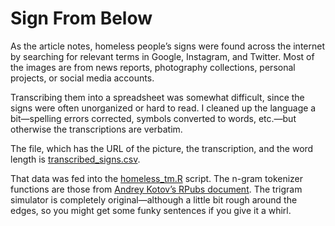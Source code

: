# Sign From Below

As the article notes, homeless people’s signs were found across the internet by searching for relevant terms in Google, Instagram, and Twitter. Most of the images are from news reports, photography collections, personal projects, or social media accounts.

Transcribing them into a spreadsheet was somewhat difficult, since the signs were often unorganized or hard to read. I cleaned up the language a bit—spelling errors corrected, symbols converted to words, etc.—but otherwise the transcriptions are verbatim.

The file, which has the URL of the picture, the transcription, and the word length is [transcribed_signs.csv](https://github.com/PerplexCity/Sign_From_Below/blob/master/transcribed_signs.csv).

That data was fed into the [homeless_tm.R](https://github.com/PerplexCity/Sign_From_Below/blob/master/homeless_tm.R) script. The n-gram tokenizer functions are those from [Andrey Kotov’s RPubs document](https://rpubs.com/hokumski/capstone-milestone-week2). The trigram simulator is completely original—although a little bit rough around the edges, so you might get some funky sentences if you give it a whirl.
